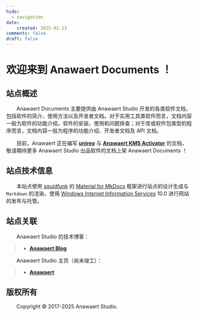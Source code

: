 ```yaml
---
hide:
  - navigation
date:
    created: 2025-01-13
comments: false
draft: false
---
```


# 欢迎来到 Anawaert Documents ！
## 站点概述
&emsp;&emsp;Anawaert Documents 主要提供由 Anawaert Studio 开发的各类软件文档，包括软件的简介、使用方法以及开发者文档。对于实用工具类软件而言，文档内容一般为软件的功能介绍，软件的安装、使用和问题排查；对于库或软件包类型的程序而言，文档内容一般为程序的功能介绍、开发者文档及 API 文档。

&emsp;&emsp;目前，Anawaert 正在编写 [**unireo**](https://github.com/Anawaert/unireo) 与 [**Anawaert KMS Activator**](https://github.com/Anawaert/WPF-KMS-Activator) 的文档，敬请期待更多 Anawaert Studio 出品软件的文档上架 Anawaert Documents ！

## 站点技术信息
&emsp;&emsp;本站点使用 [squidfunk](https://github.com/squidfunk) 的 [Material for MkDocs](https://github.com/squidfunk/mkdocs-material) 框架进行站点的设计生成与 `Markdown` 的渲染，使用 [Windows Internet Information Services](https://learn.microsoft.com/en-us/iis/) 10.0 进行网站的发布与托管。

## 站点关联
&emsp;&emsp;Anawaert Studio 的技术博客：
> * [**Anawaert Blog**](https://blog.anawaert.tech/)

&emsp;&emsp;Anawaert Studio 主页（尚未竣工）：
> * [**Anawaert**](https://www.anawaert.tech/)

## 版权所有
&emsp;&emsp;Copyright &copy; 2017-2025 Anawaert Studio.
